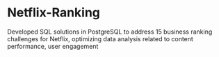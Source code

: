 # Netflix-Ranking
Developed SQL solutions in PostgreSQL to address 15 business ranking challenges for Netflix, optimizing data analysis related to content performance, user engagement
